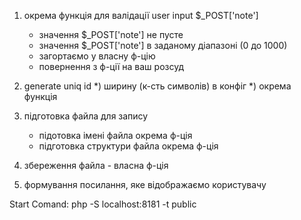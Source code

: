 1) окрема функція для валідації user input $_POST['note']
    - значення $_POST['note'] не пусте
    - значення $_POST['note'] в заданому діапазоні (0 до 1000)
    - загортаємо у власну ф-цію
    - повернення з ф-ції на ваш розсуд

2) generate uniq id
    *) ширину (к-сть символів) в конфіг
    *) окрема функція

3) підготовка файла для запису
    - підотовка імені файла окрема ф-ція
    - підготовка структури файла окрема ф-ція

4) збереження файла - власна ф-ція    
5) формування посилання, яке відображаємо користувачу

Start Comand: php -S localhost:8181 -t public